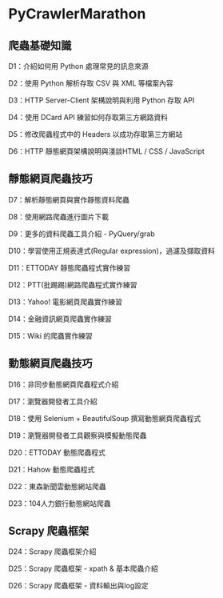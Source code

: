 # PyCrawlerMarathon

## 爬蟲基礎知識
D1：介紹如何用 Python 處理常見的訊息來源

D2：使用 Python 解析存取 CSV 與 XML 等檔案內容

D3：HTTP Server-Client 架構說明與利用 Python 存取 API

D4：使用 DCard API 練習如何存取第三方網路資料

D5：修改爬蟲程式中的 Headers 以成功存取第三方網站

D6：HTTP 靜態網頁架構說明與淺談HTML / CSS / JavaScript

## 靜態網頁爬蟲技巧
D7：解析靜態網頁與實作靜態資料爬蟲

D8：使用網路爬蟲進行圖片下載

D9：更多的資料爬蟲工具介紹 - PyQuery/grab

D10：學習使用正規表達式(Regular expression)，過濾及擷取資料

D11：ETTODAY 靜態爬蟲程式實作練習

D12：PTT(批踢踢)網路爬蟲程式實作練習

D13：Yahoo! 電影網頁爬蟲實作練習

D14：金融資訊網頁爬蟲實作練習

D15：Wiki 的爬蟲實作練習

## 動態網頁爬蟲技巧
D16：非同步動態網頁爬蟲程式介紹

D17：瀏覽器開發者工具介紹

D18：使用 Selenium + BeautifulSoup 撰寫動態網頁爬蟲程式

D19：瀏覽器開發者工具觀察與模擬動態爬蟲

D20：ETTODAY 動態爬蟲程式

D21：Hahow 動態爬蟲程式

D22：東森新聞雲動態網站爬蟲

D23：104人力銀行動態網站爬蟲

## Scrapy 爬蟲框架
D24：Scrapy 爬蟲框架介紹

D25：Scrapy 爬蟲框架 - xpath & 基本爬蟲介紹

D26：Scrapy 爬蟲框架 - 資料輸出與log設定
